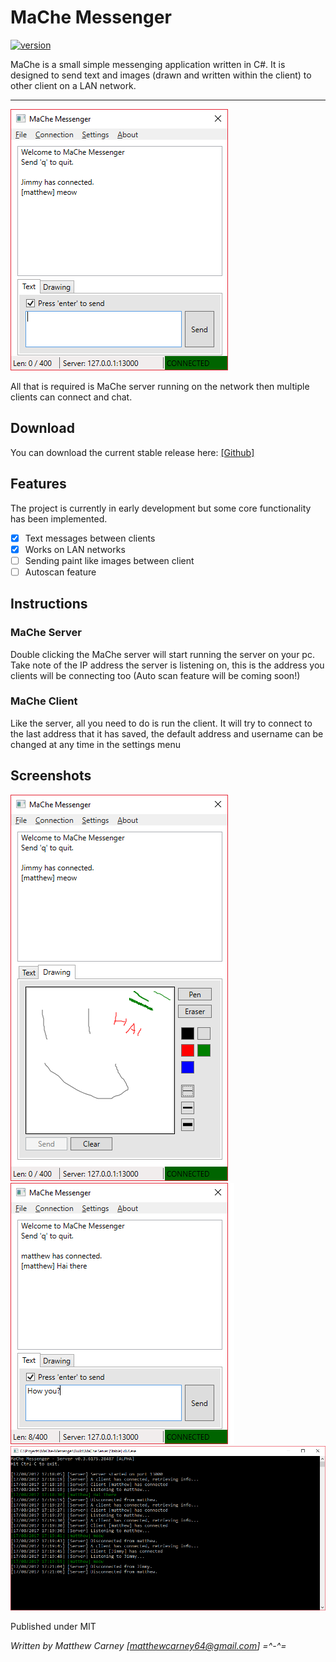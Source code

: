 # MaChe Messenger

[![version](https://img.shields.io/badge/version-1.0-green.svg)]() 

MaChe is a small simple messenging application written in C#. It is designed to send text and images (drawn and written within the client) to other client on a LAN network.

***

![alt text](Screenshots/screenshot2.png "MaChe client in action")

All that is required is MaChe server running on the network then multiple clients can connect and chat.

## Download
You can download the current stable release here: [[Github]](https://github.com/Killeroo/MaChe-Messenger/release)

## Features
The project is currently in early development but some core functionality has been implemented.
- [x] Text messages between clients
- [x] Works on LAN networks
- [ ] Sending paint like images between client
- [ ] Autoscan feature

## Instructions

### MaChe Server
Double clicking the MaChe server will start running the server on your pc. Take note of the IP address the server is listening on, this is the address you clients will be connecting too (Auto scan feature will be coming soon!)

### MaChe Client
Like the server, all you need to do is run the client. It will try to connect to the last address that it has saved, the default address and username can be changed at any time in the settings menu 

## Screenshots

![alt text](Screenshots/screenshot3.png "")
![alt text](Screenshots/screenshot1.png "")
![alt text](Screenshots/screenshot4.png "")


Published under MIT

*Written by Matthew Carney [matthewcarney64@gmail.com] =^-^=*

